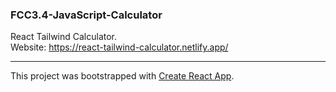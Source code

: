 ### FCC3.4-JavaScript-Calculator

React Tailwind Calculator.
<br>
Website: https://react-tailwind-calculator.netlify.app/

---

This project was bootstrapped with [Create React App](https://github.com/facebook/create-react-app).
